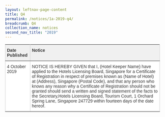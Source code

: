 ```yaml
---
layout: leftnav-page-content
title: Q4 
permalink: /notices/1a-2019-q4/
breadcrumb: Q4 
collection_name: notices
second_nav_title: "2019"
---
```


<style type="text/css">
.tg  {border-collapse:collapse;border-spacing:0;border-color:#ccc;}
.tg td{font-family:Arial, sans-serif;font-size:14px;padding:10px 5px;border-style:solid;border-width:1px;overflow:hidden;word-break:normal;border-color:#ccc;color:#333;background-color:#fff;}
.tg th{font-family:Arial, sans-serif;font-size:14px;font-weight:normal;padding:10px 5px;border-style:solid;border-width:1px;overflow:hidden;word-break:normal;border-color:#ccc;color:#333;background-color:#f0f0f0;}
.tg .tg-fymr{font-weight:bold;border-color:inherit;text-align:left;vertical-align:top}
.tg .tg-0pky{border-color:inherit;text-align:left;vertical-align:top}
</style>
<table class="tg">
  <tr>
    <th class="tg-fymr">Date Published</th>
    <th class="tg-fymr">Notice</th>
  </tr>
  <tr>
    <td class="tg-0pky">4 October 2019</td>
    <td class="tg-0pky">NOTICE IS HEREBY GIVEN that I, (Hotel Keeper Name) have applied to the Hotels Licensing Board, Singapore for a Certificate of Registration in respect of premises known as (Name of Hotel) at (Address), Singapore (Postal Code), and that any person who knows any reason why a Certificate of Registration should not be granted should send a written and signed statement of the facts to the Secretary,Hotels Licensing Board, Tourism Court, 1 Orchard Spring Lane, Singapore 247729 within fourteen days of the date hereof.</td>
  </tr>
</table>
